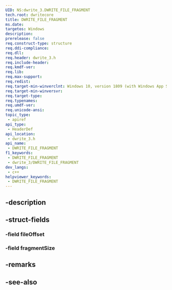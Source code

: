 ```yaml
---
UID: NS:dwrite_3.DWRITE_FILE_FRAGMENT
tech.root: dwritecore
title: DWRITE_FILE_FRAGMENT
ms.date: 
targetos: Windows
description: 
prerelease: false
req.construct-type: structure
req.ddi-compliance: 
req.dll: 
req.header: dwrite_3.h
req.include-header: 
req.kmdf-ver: 
req.lib: 
req.max-support: 
req.redist: 
req.target-min-winverclnt: Windows 10, version 1809 (with Windows App SDK 0.5 or later)
req.target-min-winversvr: 
req.target-type: 
req.typenames: 
req.umdf-ver: 
req.unicode-ansi: 
topic_type:
 - apiref
api_type:
 - HeaderDef
api_location:
 - dwrite_3.h
api_name:
 - DWRITE_FILE_FRAGMENT
f1_keywords:
 - DWRITE_FILE_FRAGMENT
 - dwrite_3/DWRITE_FILE_FRAGMENT
dev_langs:
 - c++
helpviewer_keywords:
 - DWRITE_FILE_FRAGMENT
---
```


## -description

## -struct-fields

### -field fileOffset

### -field fragmentSize

## -remarks

## -see-also

